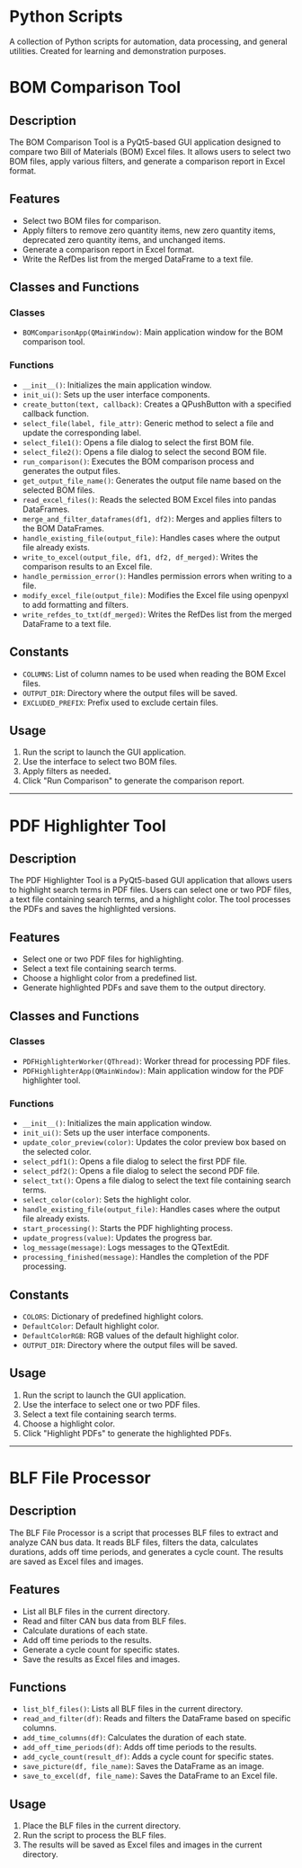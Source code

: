 # Python Scripts

A collection of Python scripts for automation, data processing, and general utilities.
Created for learning and demonstration purposes.

# BOM Comparison Tool

## Description
The BOM Comparison Tool is a PyQt5-based GUI application designed to compare two Bill of Materials (BOM) Excel files. It allows users to select two BOM files, apply various filters, and generate a comparison report in Excel format.

## Features
- Select two BOM files for comparison.
- Apply filters to remove zero quantity items, new zero quantity items, deprecated zero quantity items, and unchanged items.
- Generate a comparison report in Excel format.
- Write the RefDes list from the merged DataFrame to a text file.

## Classes and Functions
### Classes
- `BOMComparisonApp(QMainWindow)`: Main application window for the BOM comparison tool.

### Functions
- `__init__()`: Initializes the main application window.
- `init_ui()`: Sets up the user interface components.
- `create_button(text, callback)`: Creates a QPushButton with a specified callback function.
- `select_file(label, file_attr)`: Generic method to select a file and update the corresponding label.
- `select_file1()`: Opens a file dialog to select the first BOM file.
- `select_file2()`: Opens a file dialog to select the second BOM file.
- `run_comparison()`: Executes the BOM comparison process and generates the output files.
- `get_output_file_name()`: Generates the output file name based on the selected BOM files.
- `read_excel_files()`: Reads the selected BOM Excel files into pandas DataFrames.
- `merge_and_filter_dataframes(df1, df2)`: Merges and applies filters to the BOM DataFrames.
- `handle_existing_file(output_file)`: Handles cases where the output file already exists.
- `write_to_excel(output_file, df1, df2, df_merged)`: Writes the comparison results to an Excel file.
- `handle_permission_error()`: Handles permission errors when writing to a file.
- `modify_excel_file(output_file)`: Modifies the Excel file using openpyxl to add formatting and filters.
- `write_refdes_to_txt(df_merged)`: Writes the RefDes list from the merged DataFrame to a text file.

## Constants
- `COLUMNS`: List of column names to be used when reading the BOM Excel files.
- `OUTPUT_DIR`: Directory where the output files will be saved.
- `EXCLUDED_PREFIX`: Prefix used to exclude certain files.

## Usage
1. Run the script to launch the GUI application.
2. Use the interface to select two BOM files.
3. Apply filters as needed.
4. Click "Run Comparison" to generate the comparison report.

---

# PDF Highlighter Tool

## Description
The PDF Highlighter Tool is a PyQt5-based GUI application that allows users to highlight search terms in PDF files. Users can select one or two PDF files, a text file containing search terms, and a highlight color. The tool processes the PDFs and saves the highlighted versions.

## Features
- Select one or two PDF files for highlighting.
- Select a text file containing search terms.
- Choose a highlight color from a predefined list.
- Generate highlighted PDFs and save them to the output directory.

## Classes and Functions
### Classes
- `PDFHighlighterWorker(QThread)`: Worker thread for processing PDF files.
- `PDFHighlighterApp(QMainWindow)`: Main application window for the PDF highlighter tool.

### Functions
- `__init__()`: Initializes the main application window.
- `init_ui()`: Sets up the user interface components.
- `update_color_preview(color)`: Updates the color preview box based on the selected color.
- `select_pdf1()`: Opens a file dialog to select the first PDF file.
- `select_pdf2()`: Opens a file dialog to select the second PDF file.
- `select_txt()`: Opens a file dialog to select the text file containing search terms.
- `select_color(color)`: Sets the highlight color.
- `handle_existing_file(output_file)`: Handles cases where the output file already exists.
- `start_processing()`: Starts the PDF highlighting process.
- `update_progress(value)`: Updates the progress bar.
- `log_message(message)`: Logs messages to the QTextEdit.
- `processing_finished(message)`: Handles the completion of the PDF processing.

## Constants
- `COLORS`: Dictionary of predefined highlight colors.
- `DefaultColor`: Default highlight color.
- `DefaultColorRGB`: RGB values of the default highlight color.
- `OUTPUT_DIR`: Directory where the output files will be saved.

## Usage
1. Run the script to launch the GUI application.
2. Use the interface to select one or two PDF files.
3. Select a text file containing search terms.
4. Choose a highlight color.
5. Click "Highlight PDFs" to generate the highlighted PDFs.

---

# BLF File Processor

## Description
The BLF File Processor is a script that processes BLF files to extract and analyze CAN bus data. It reads BLF files, filters the data, calculates durations, adds off time periods, and generates a cycle count. The results are saved as Excel files and images.

## Features
- List all BLF files in the current directory.
- Read and filter CAN bus data from BLF files.
- Calculate durations of each state.
- Add off time periods to the results.
- Generate a cycle count for specific states.
- Save the results as Excel files and images.

## Functions
- `list_blf_files()`: Lists all BLF files in the current directory.
- `read_and_filter(df)`: Reads and filters the DataFrame based on specific columns.
- `add_time_columns(df)`: Calculates the duration of each state.
- `add_off_time_periods(df)`: Adds off time periods to the results.
- `add_cycle_count(result_df)`: Adds a cycle count for specific states.
- `save_picture(df, file_name)`: Saves the DataFrame as an image.
- `save_to_excel(df, file_name)`: Saves the DataFrame to an Excel file.

## Usage
1. Place the BLF files in the current directory.
2. Run the script to process the BLF files.
3. The results will be saved as Excel files and images in the current directory.
